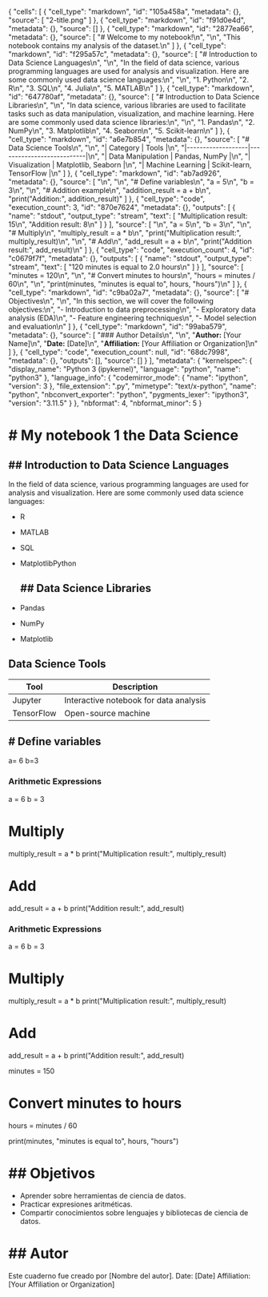 {
 "cells": [
  {
   "cell_type": "markdown",
   "id": "105a458a",
   "metadata": {},
   "source": [
    "2-title.png"
   ]
  },
  {
   "cell_type": "markdown",
   "id": "f91d0e4d",
   "metadata": {},
   "source": []
  },
  {
   "cell_type": "markdown",
   "id": "2877ea66",
   "metadata": {},
   "source": [
    "# Welcome to my notebook!\n",
    "\n",
    "This notebook contains my analysis of the dataset.\n"
   ]
  },
  {
   "cell_type": "markdown",
   "id": "f295a57c",
   "metadata": {},
   "source": [
    "# Introduction to Data Science Languages\n",
    "\n",
    "In the field of data science, various programming languages are used for analysis and visualization. Here are some commonly used data science languages:\n",
    "\n",
    "1. Python\n",
    "2. R\n",
    "3. SQL\n",
    "4. Julia\n",
    "5. MATLAB\n"
   ]
  },
  {
   "cell_type": "markdown",
   "id": "647780af",
   "metadata": {},
   "source": [
    "# Introduction to Data Science Libraries\n",
    "\n",
    "In data science, various libraries are used to facilitate tasks such as data manipulation, visualization, and machine learning. Here are some commonly used data science libraries:\n",
    "\n",
    "1. Pandas\n",
    "2. NumPy\n",
    "3. Matplotlib\n",
    "4. Seaborn\n",
    "5. Scikit-learn\n"
   ]
  },
  {
   "cell_type": "markdown",
   "id": "a6e7b854",
   "metadata": {},
   "source": [
    "# Data Science Tools\n",
    "\n",
    "| Category          | Tools                     |\n",
    "|-------------------|---------------------------|\n",
    "| Data Manipulation | Pandas, NumPy             |\n",
    "| Visualization     | Matplotlib, Seaborn       |\n",
    "| Machine Learning  | Scikit-learn, TensorFlow  |\n"
   ]
  },
  {
   "cell_type": "markdown",
   "id": "ab7ad926",
   "metadata": {},
   "source": [
    "\n",
    "\n",
    "# Define variables\n",
    "a = 5\n",
    "b = 3\n",
    "\n",
    "# Addition example\n",
    "addition_result = a + b\n",
    "print(\"Addition:\", addition_result)"
   ]
  },
  {
   "cell_type": "code",
   "execution_count": 3,
   "id": "870e7624",
   "metadata": {},
   "outputs": [
    {
     "name": "stdout",
     "output_type": "stream",
     "text": [
      "Multiplication result: 15\n",
      "Addition result: 8\n"
     ]
    }
   ],
   "source": [
    "\n",
    "a = 5\n",
    "b = 3\n",
    "\n",
    "# Multiply\n",
    "multiply_result = a * b\n",
    "print(\"Multiplication result:\", multiply_result)\n",
    "\n",
    "# Add\n",
    "add_result = a + b\n",
    "print(\"Addition result:\", add_result)\n"
   ]
  },
  {
   "cell_type": "code",
   "execution_count": 4,
   "id": "c0679f7f",
   "metadata": {},
   "outputs": [
    {
     "name": "stdout",
     "output_type": "stream",
     "text": [
      "120 minutes is equal to 2.0 hours\n"
     ]
    }
   ],
   "source": [
    "minutes = 120\n",
    "\n",
    "# Convert minutes to hours\n",
    "hours = minutes / 60\n",
    "\n",
    "print(minutes, \"minutes is equal to\", hours, \"hours\")\n"
   ]
  },
  {
   "cell_type": "markdown",
   "id": "c9ba02a7",
   "metadata": {},
   "source": [
    "# Objectives\n",
    "\n",
    "In this section, we will cover the following objectives:\n",
    "- Introduction to data preprocessing\n",
    "- Exploratory data analysis (EDA)\n",
    "- Feature engineering techniques\n",
    "- Model selection and evaluation\n"
   ]
  },
  {
   "cell_type": "markdown",
   "id": "99aba579",
   "metadata": {},
   "source": [
    "### Author Details\n",
    "\n",
    "**Author:** [Your Name]\n",
    "**Date:** [Date]\n",
    "**Affiliation:** [Your Affiliation or Organization]\n"
   ]
  },
  {
   "cell_type": "code",
   "execution_count": null,
   "id": "68dc7998",
   "metadata": {},
   "outputs": [],
   "source": []
  }
 ],
 "metadata": {
  "kernelspec": {
   "display_name": "Python 3 (ipykernel)",
   "language": "python",
   "name": "python3"
  },
  "language_info": {
   "codemirror_mode": {
    "name": "ipython",
    "version": 3
   },
   "file_extension": ".py",
   "mimetype": "text/x-python",
   "name": "python",
   "nbconvert_exporter": "python",
   "pygments_lexer": "ipython3",
   "version": "3.11.5"
  }
 },
 "nbformat": 4,
 "nbformat_minor": 5
}


# # My notebook 1 the Data Science
## ## Introduction to Data Science Languages
In the field of data science, various programming languages are used for analysis and visualization. Here are some commonly used data science languages:

- R
-  MATLAB
- SQL
- MatplotlibPython

  ## ## Data Science Libraries

- Pandas
- NumPy
- Matplotlib



## Data Science Tools

| Tool         | Description                              |
|--------------|------------------------------------------|
| Jupyter      | Interactive notebook for data analysis   |
| TensorFlow   | Open-source machine 


## # Define variables
a= 6
b=3


### Arithmetic Expressions

a = 6
b = 3

# Multiply
multiply_result = a * b
print("Multiplication result:", multiply_result)

# Add
add_result = a + b
print("Addition result:", add_result)

### Arithmetic Expressions

a = 6
b = 3

# Multiply
multiply_result = a * b
print("Multiplication result:", multiply_result)

# Add
add_result = a + b
print("Addition result:", add_result)

minutes = 150

# Convert minutes to hours
hours = minutes / 60

print(minutes, "minutes is equal to", hours, "hours")

# ## Objetivos

- Aprender sobre herramientas de ciencia de datos.
- Practicar expresiones aritméticas.
- Compartir conocimientos sobre lenguajes y bibliotecas de ciencia de datos.

# ## Autor

Este cuaderno fue creado por [Nombre del autor].
Date: [Date] Affiliation: [Your Affiliation or Organization]
